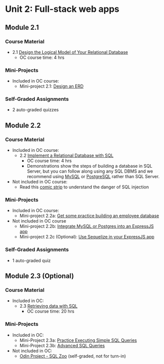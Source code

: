 # Unit 2: Full-stack web apps

## Module 2.1

### Course Material

* 2.1 [Design the Logical Model of Your Relational Database](https://openclassrooms.com/en/courses/5671741-design-the-logical-model-of-your-relational-database)
   * OC course time: 4 hrs

### Mini-Projects

* Included in OC course:
   * Mini-project 2.1: [Design an ERD](Module2.1/Mini-project2.1)

### Self-Graded Assignments

* 2 auto-graded quizzes


## Module 2.2

### Course Material

* Included in OC course:
   * 2.2 [Implement a Relational Database with SQL](https://openclassrooms.com/en/courses/6031801-implement-a-relational-database-with-sql)
      * OC course time: 4 hrs
      * Demonstrations show the steps of building a database in SQL Server, but you can follow along using any SQL DBMS and we recommend using [MySQL](https://www.mysql.com/) or [PostgreSQL](https://www.postgresql.org/) rather than SQL Server.
* Not included in OC course:
   * Read this [comic strip](https://bobby-tables.com/) to understand the danger of SQL injection 

### Mini-Projects

* Included in OC course:
   * Mini-project 2.2a: [Get some practice building an employee database](Module2.2/Mini-project2.2a)
* Not included in OC course
   * Mini-project 2.2b: [Integrate MySQL or Postgres into an ExpressJS app](Module2.2/Mini-project2.2b)
   * Mini-project 2.2c (Optional): [Use Sequelize in your ExpressJS app](Module2.2/Mini-project2.2c)

### Self-Graded Assignments

* 1 auto-graded quiz


## Module 2.3 (Optional)

### Course Material

* Included in OC:
   * 2.3 [Retrieving data with SQL](https://openclassrooms.com/en/courses/2071486-retrieve-data-using-sql)
      * OC course time: 20 hrs

### Mini-Projects

* Included in OC:
   * Mini-Project 2.3a: [Practice Executing Simple SQL Queries](Module2.3/Mini-project2.3a)
   * Mini-Project 2.3b: [Advanced SQL Queries](Module2.3/Mini-project2.3b)
* Not included in OC:
   * [Odin Project - SQL Zoo](https://www.theodinproject.com/courses/databases/lessons/sql) (self-graded, not for turn-in)
